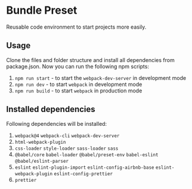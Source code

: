 # Bundle Preset

Reusable code environment to start projects more easily.

## Usage

Clone the files and folder structure and install all dependencies from package.json. Now you can run the following npm scripts:

1. `npm run start` - to start the `webpack-dev-server` in development mode
2. `npm run dev` - to start `webpack` in development mode
3. `npm run build` - to start `webpack` in production mode

## Installed dependencies

Following dependencies will be installed:

1. `webpack@4` `webpack-cli` `webpack-dev-server`
2. `html-webpack-plugin`
3. `css-loader` `style-loader` `sass-loader` `sass`
4. `@babel/core` `babel-loader` `@babel/preset-env` `babel-eslint` `@babel/eslint-parser`
5. `eslint` `eslint-plugin-import` `eslint-config-airbnb-base` `eslint-webpack-plugin` `eslint-config-prettier`
6. `prettier`
